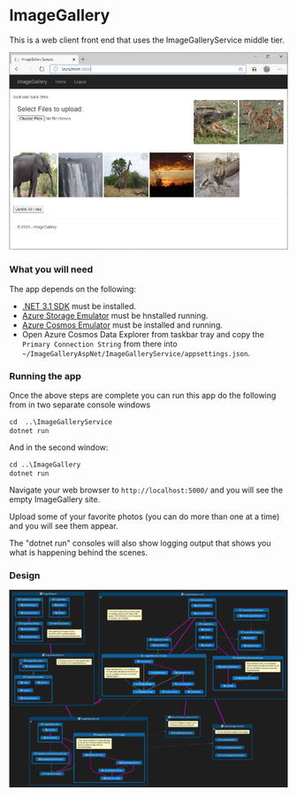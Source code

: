 # ImageGallery

This is a web client front end that uses the ImageGalleryService middle tier.

![screenshot](screenshot.png)


### What you will need

The app depends on the following:

- [.NET 3.1 SDK](https://dotnet.microsoft.com/download/dotnet-core/3.1) must be installed.
- [Azure Storage Emulator](https://docs.microsoft.com/en-us/azure/storage/common/storage-use-emulator) must be hnstalled running.
- [Azure Cosmos Emulator](https://docs.microsoft.com/en-us/azure/cosmos-db/local-emulator?tabs=cli%2Cssl-netstd21) must be installed and running.
- Open Azure Cosmos Data Explorer from taskbar tray and copy the `Primary Connection String` from there into `~/ImageGalleryAspNet/ImageGalleryService/appsettings.json`.

### Running the app

Once the above steps are complete you can run this app do the following from in two separate console windows

```shell
cd  ..\ImageGalleryService
dotnet run
```

And in the second window:

```shell
cd ..\ImageGallery
dotnet run
```

Navigate your web browser to `http://localhost:5000/` and you will see the empty ImageGallery site.

Upload some of your favorite photos (you can do more than one at a time) and you will see them appear.

The "dotnet run" consoles will also show logging output that shows you what is happening behind the scenes.

### Design

![design](design.png)